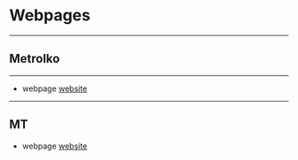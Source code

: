 # Webpages

----


## Metrolko

----

- webpage [website](https://codewithram.github.io/metrolko/ml/metro/metro.html)

----

## MT

- webpage [website](https://codewithram.github.io/metrolko/ml/mt.html)
